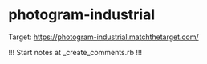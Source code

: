 # photogram-industrial

Target: https://photogram-industrial.matchthetarget.com/

!!! Start notes at _create_comments.rb !!!


